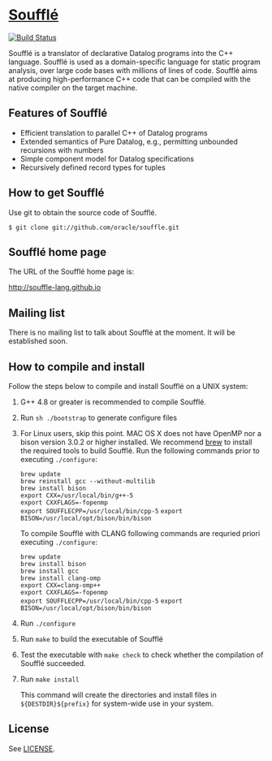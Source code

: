 
# [Soufflé](https://souffle-lang.gitio.com)

[![Build Status](https://travis-ci.org/souffle-lang/souffle.svg?branch=master)](https://travis-ci.org/souffle-lang/souffle)

Soufflé is a translator of declarative Datalog programs into the C++ language.  Soufflé is used as a domain-specific language for static program analysis, over large code bases with millions of lines of code.  Soufflé aims at producing high-performance C++ code that can be compiled with the native compiler on the target machine.  

## Features of Soufflé

*   Efficient translation to parallel C++ of Datalog programs
*   Extended semantics of Pure Datalog, e.g., permitting unbounded recursions with numbers 
*   Simple component model for Datalog specifications 
*   Recursively defined record types for tuples 

## How to get Soufflé
 
Use git to obtain the source code of Soufflé. 

    $ git clone git://github.com/oracle/souffle.git

## Soufflé home page

The URL of the Soufflé home page is:

http://souffle-lang.github.io

## Mailing list

There is no mailing list to talk about Soufflé at the moment. It will be established soon. 

## How to compile and install 

Follow the steps below to compile and install Soufflé on a UNIX system:

1.  G++ 4.8 or greater is recommended to compile Soufflé. 

2.  Run `sh ./bootstrap` to generate configure files 

3.  For Linux users, skip this point. MAC OS X does not have OpenMP nor a bison version 3.0.2 or higher installed.
    We recommend [brew](http://brew.sh) to install the required tools to build Soufflé. Run the following commands prior to executing `./configure`:

     `brew update`                
     `brew reinstall gcc --without-multilib`                
     `brew install bison`                
     `export CXX=/usr/local/bin/g++-5`                
     `export CXXFLAGS=-fopenmp`                
     `export SOUFFLECPP=/usr/local/bin/cpp-5`
     `export BISON=/usr/local/opt/bison/bin/bison`

    To compile Soufflé with CLANG following commands are requried priori executing `./configure`:
    
     `brew update`                
     `brew install bison`      
     `brew install gcc`      
     `brew install clang-omp`      
     `export CXX=clang-omp++`                
     `export CXXFLAGS=-fopenmp`                
     `export SOUFFLECPP=/usr/local/bin/cpp-5`
     `export BISON=/usr/local/opt/bison/bin/bison`

4.  Run `./configure`

5.  Run `make` to build the executable of Soufflé

6.  Test the executable with `make check` to check whether the compilation of Soufflé succeeded.

7.  Run `make install`

    This command will create the directories and install files in `${DESTDIR}${prefix}` for system-wide use in your system.

## License

See [LICENSE](https://github.com/souffle-lang/souffle/blob/master/LICENSE).
